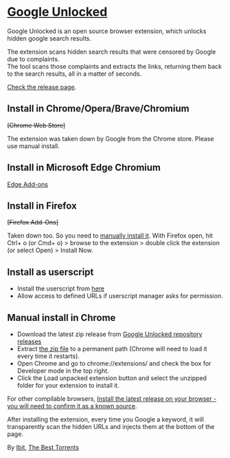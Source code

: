 # [Google Unlocked](https://ibit.ws/post/google-unlocked/)
Google Unlocked is an open source browser extension, which unlocks hidden google search results.

The extension scans hidden search results that were censored by Google due to complaints.  
The tool scans those complaints and extracts the links, returning them back to the search results, all in a matter of seconds.

[Check the release page](https://github.com/Ibit-to/google-unlocked/releases).

## Install in Chrome/Opera/Brave/Chromium
~~[Chrome Web Store]~~

The extension was taken down by Google from the Chrome store. Please use manual install.

## Install in Microsoft Edge Chromium
[Edge Add-ons](https://microsoftedge.microsoft.com/addons/detail/google-unlocked/jpglfeaoddkclldihaonejddlioebjcl)

## Install in Firefox
~~[Firefox Add-Ons]~~

Taken down too. So you need to [manually install it](https://github.com/Ibit-to/google-unlocked/releases/download/v1.5/google_unlocked-1.5.xpi). With Firefox open, hit Ctrl+ o (or Cmd+ o) > browse to the extension > double click the extension (or select Open) > Install Now.

## Install as userscript
- Install the userscript from [here](https://raw.githubusercontent.com/Ibit-to/google-unlocked/master/google-unlocked.user.js)
- Allow access to defined URLs if userscript manager asks for permission.

## Manual install in Chrome
- Download the latest zip release from [Google Unlocked repository releases](https://github.com/Ibit-to/google-unlocked/releases)
- Extract [the zip file](https://github.com/Ibit-to/google-unlocked/releases/download/v1.5/google-unlocked.zip) to a permanent path (Chrome will need to load it every time it restarts).
- Open Chrome and go to chrome://extensions/ and check the box for Developer mode in the top right.
- Click the Load unpacked extension button and select the unzipped folder for your extension to install it.

For other compilable browsers, [Install the latest release on your browser - you will need to confirm it as a known source](https://github.com/Ibit-to/google-unlocked/releases/download/v1.5/google-unlocked.crx).

After installing the extension, every time you Google a keyword, it will transparently scan the hidden URLs and injects them at the bottom of the page.

By [Ibit](https://ibit.uno/), [The Best Torrents](https://ibit.to/popular/)
